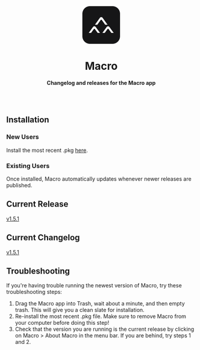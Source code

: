 <div align="center">
	<img src="assets/img/macro.png" width="100" height="100">
	<h1>Macro</h1>
	<p>
		<b>Changelog and releases for the Macro app</b>
	</p>
	<br>
	<br>
</div>

## Installation

### New Users

Install the most recent .pkg [here](https://drive.google.com/drive/folders/10qBkn-xSk6x2sfn3U6E2gRyIsmAr3ZO6?usp=sharing).

### Existing Users

Once installed, Macro automatically updates whenever newer releases are published.

## Current Release

[v1.5.1](https://github.com/macrohq/changelog/releases/tag/v1.5.1)

## Current Changelog

[v1.5.1](https://github.com/macrohq/changelog/blob/master/versions/v1/1.5.1/changelog.md)

## Troubleshooting

If you're having trouble running the newest version of Macro, try these troubleshooting steps:

 1. Drag the Macro app into Trash, wait about a minute, and then empty trash. This will give you a clean slate for installation.
 2. Re-install the most recent .pkg file. Make sure to remove Macro from your computer before doing this step!
 3. Check that the version you are running is the current release by clicking on Macro > About Macro in the menu bar. If you are behind, try steps 1 and 2.
